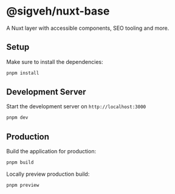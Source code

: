 # @sigveh/nuxt-base

A Nuxt layer with accessible components, SEO tooling and more.

## Setup

Make sure to install the dependencies:

```bash
pnpm install
```

## Development Server

Start the development server on `http://localhost:3000`

```bash
pnpm dev
```

## Production

Build the application for production:

```bash
pnpm build
```

Locally preview production build:

```bash
pnpm preview
```

